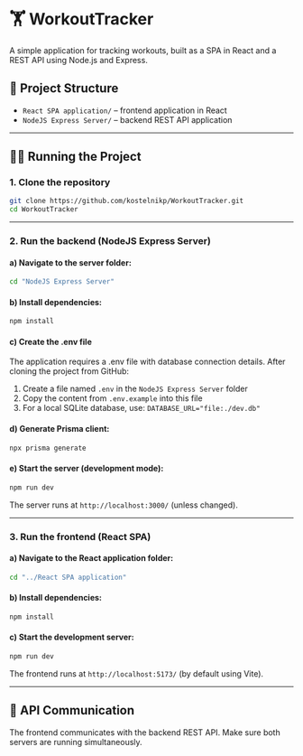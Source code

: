 # 🏋️ WorkoutTracker

A simple application for tracking workouts, built as a SPA in React and a REST API using Node.js and Express.

## 📁 Project Structure

- `React SPA application/` – frontend application in React
- `NodeJS Express Server/` – backend REST API application

---

## 🧑‍💻 Running the Project

### 1. Clone the repository

```bash
git clone https://github.com/kostelnikp/WorkoutTracker.git
cd WorkoutTracker


```

---

### 2. Run the backend (NodeJS Express Server)

#### a) Navigate to the server folder:

```bash
cd "NodeJS Express Server"
```

#### b) Install dependencies:

```bash
npm install
```

#### c) Create the .env file

The application requires a .env file with database connection details. After cloning the project from GitHub:

1. Create a file named `.env` in the `NodeJS Express Server` folder
2. Copy the content from `.env.example` into this file
3. For a local SQLite database, use: `DATABASE_URL="file:./dev.db"`


#### d) Generate Prisma client:

```bash
npx prisma generate
```

#### e) Start the server (development mode):

```bash
npm run dev
```

The server runs at `http://localhost:3000/` (unless changed).

---

### 3. Run the frontend (React SPA)

#### a) Navigate to the React application folder:

```bash
cd "../React SPA application"
```

#### b) Install dependencies:

```bash
npm install
```

#### c) Start the development server:

```bash
npm run dev
```

The frontend runs at `http://localhost:5173/` (by default using Vite).

---

## 🔗 API Communication

The frontend communicates with the backend REST API. Make sure both servers are running simultaneously.

